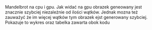 Mandelbrot na cpu i gpu. Jak widać na gpu obrazek geneowany jest znacznie szybciej niezależnie od ilości wątków. Jednak mozna też zauważyć że im więcej wątków tym obrazek ejst generowany szybciej. Pokazuje to wykres oraz tabelka zawarta obok kodu
